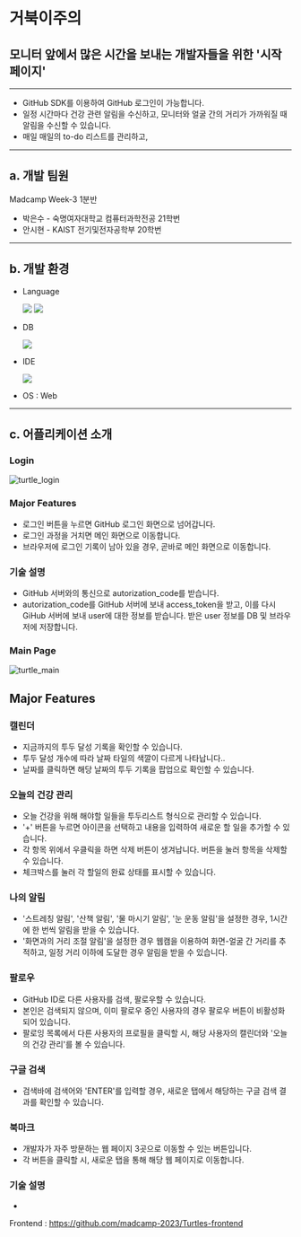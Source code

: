 # 거북이주의



## 모니터 앞에서 많은 시간을 보내는 개발자들을 위한 '시작 페이지'

---

- GitHub SDK를 이용하여 GitHub 로그인이 가능합니다.
- 일정 시간마다 건강 관련 알림을 수신하고, 모니터와 얼굴 간의 거리가 가까워질 때 알림을 수신할 수 있습니다.
- 매일 매일의 to-do 리스트를 관리하고, 

---

## a. 개발 팀원

Madcamp Week-3 1분반

- 박은수 - 숙명여자대학교 컴퓨터과학전공 21학번
- 안시현 - KAIST 전기및전자공학부 20학번

---

## b. 개발 환경

- Language

  <img src="https://img.shields.io/badge/react-61DAFB?style=for-the-badge&logo=React&logoColor=black"> <img src="https://img.shields.io/badge/node.js-339933?style=for-the-badge&logo=Node.js&logoColor=white"> 
- DB

  <img src="https://img.shields.io/badge/mongoDB-47A248?style=for-the-badge&logo=MongoDB&logoColor=white">
- IDE

  <img src="https://img.shields.io/badge/VS code-007ACC?style=for-the-badge&logo=visualstudiocode&logoColor=white">
- OS : Web

---

## c. 어플리케이션 소개

### Login
![turtle_login](https://github.com/madcamp-2023/Turtles-backend/assets/79096116/dc7b7964-2b81-4ad7-9650-ce6dfcaf95ad)


### Major Features

- 로그인 버튼을 누르면 GitHub 로그인 화면으로 넘어갑니다.
- 로그인 과정을 거치면 메인 화면으로 이동합니다.
- 브라우저에 로그인 기록이 남아 있을 경우, 곧바로 메인 화면으로 이동합니다.

### 기술 설명

- GitHub 서버와의 통신으로 autorization_code를 받습니다.
- autorization_code를 GitHub 서버에 보내 access_token을 받고, 이를 다시 GiHub 서버에 보내 user에 대한 정보를 받습니다. 받은 user 정보를 DB 및 브라우저에 저장합니다.

### Main Page
![turtle_main](https://github.com/madcamp-2023/Turtles-backend/assets/79096116/374f704d-086a-43ae-9592-eedd363922fe)


## Major Features

### 캘린더
- 지금까지의 투두 달성 기록을 확인할 수 있습니다.
- 투두 달성 개수에 따라 날짜 타일의 색깔이 다르게 나타납니다..
- 날짜를 클릭하면 해당 날짜의 투두 기록을 팝업으로 확인할 수 있습니다.

### 오늘의 건강 관리
- 오늘 건강을 위해 해야할 일들을 투두리스트 형식으로 관리할 수 있습니다.
- '+' 버튼을 누르면 아이콘을 선택하고 내용을 입력하여 새로운 할 일을 추가할 수 있습니다.
- 각 항목 위에서 우클릭을 하면 삭제 버튼이 생겨납니다. 버튼을 눌러 항목을 삭제할 수 있습니다.
- 체크박스를 눌러 각 할일의 완료 상태를 표시할 수 있습니다.

### 나의 알림
- '스트레칭 알림', '산책 알림', '물 마시기 알림', '눈 운동 알림'을 설정한 경우, 1시간에 한 번씩 알림을 받을 수 있습니다.
- '화면과의 거리 조절 알림'을 설정한 경우 웹캠을 이용하여 화면-얼굴 간 거리를 추적하고, 일정 거리 이하에 도달한 경우 알림을 받을 수 있습니다.
  
### 팔로우
- GitHub ID로 다른 사용자를 검색, 팔로우할 수 있습니다.
- 본인은 검색되지 않으며, 이미 팔로우 중인 사용자의 경우 팔로우 버튼이 비활성화 되어 있습니다.
- 팔로잉 목록에서 다른 사용자의 프로필을 클릭할 시, 해당 사용자의 캘린더와 '오늘의 건강 관리'를 볼 수 있습니다.
  
### 구글 검색
- 검색바에 검색어와 'ENTER'를 입력할 경우, 새로운 탭에서 해당하는 구글 검색 결과를 확인할 수 있습니다.
  
### 북마크
- 개발자가 자주 방문하는 웹 페이지 3곳으로 이동할 수 있는 버튼입니다.
- 각 버튼을 클릭할 시, 새로운 탭을 통해 해당 웹 페이지로 이동합니다.



### 기술 설명

- 



Frontend : https://github.com/madcamp-2023/Turtles-frontend
